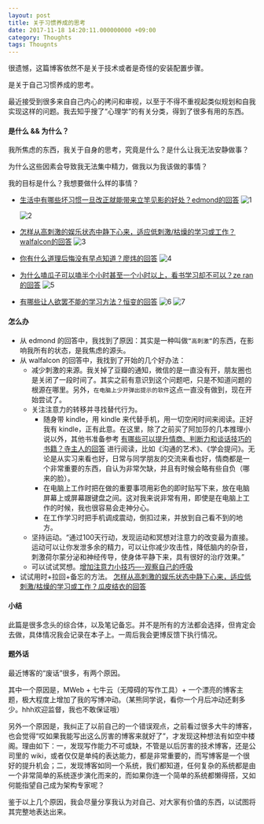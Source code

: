 ```yaml
---
layout: post
title: 关于习惯养成的思考
date: 2017-11-18 14:20:11.000000000 +09:00
category: Thoughts
tags: Thougnts
---
```

很遗憾，这篇博客依然不是关于技术或者是奇怪的安装配置步骤。

是关于自己习惯养成的思考。

最近接受到很多来自自己内心的拷问和审视，以至于不得不重视起类似规划和自我实现这样的问题。我去知乎搜了“心理学”的有关分类，得到了很多有用的东西。

#### 是什么 && 为什么？
我所焦虑的东西，我关于自身的思考，究竟是什么？是什么让我无法安静做事？

为什么这些因素会导致我无法集中精力，做我以为我该做的事情？

我的目标是什么？我想要做什么样的事情？

- [生活中有哪些坏习惯一旦改正就能带来立竿见影的好处？edmond的回答](https://www.zhihu.com/question/56000916)
  ![1](http://ozjtrx3vo.bkt.clouddn.com/2017-11-18-1-3.jpeg)
  
  ![2](http://ozjtrx3vo.bkt.clouddn.com/2017-11-18-2-2.jpeg)

- [怎样从高刺激的娱乐状态中静下心来，适应低刺激/枯燥的学习或工作？walfalcon的回答](https://www.zhihu.com/question/57332899)
  ![3](http://ozjtrx3vo.bkt.clouddn.com/2017-11-18-3-2.jpeg)

- [你有什么道理后悔没有早点知道？廖炜的回答](https://www.zhihu.com/question/23819007)
  ![4](http://ozjtrx3vo.bkt.clouddn.com/2017-11-18-4-2.jpeg)

- [为什么嗑瓜子可以嗑半个小时甚至一个小时以上，看书学习却不可以？ze ran的回答](https://www.zhihu.com/question/28184567)
  ![5](http://ozjtrx3vo.bkt.clouddn.com/2017-11-18-5-2.jpeg)

- [有哪些让人欲罢不能的学习方法？恒变的回答](https://www.zhihu.com/question/30178891)
  ![6](http://ozjtrx3vo.bkt.clouddn.com/2017-11-18-6-2.jpeg)
  ![7](http://ozjtrx3vo.bkt.clouddn.com/2017-11-18-7-3.jpeg)


#### 怎么办
- 从 edmond 的回答中，我找到了原因：其实是一种叫做`“高刺激“`的东西，在影响我所有的状态，是我焦虑的源头。
- 从 walfalcon 的回答中，我找到了开始的几个好办法：
    - 减少刺激的来源。我关掉了豆瓣的通知，微信的是一直没有开，朋友圈也是关闭了一段时间了。其实之前有意识到这个问题吧，只是不知道问题的根源在哪里。另外，`在电脑上少开弹出提示的软件`这点一直没有做到，现在开始尝试了。
    - 关注注意力的转移并寻找替代行为。
      - 随身带 kindle，用 kindle 来代替手机，用一切空闲时间来阅读。正好我有 kindle，正有此意。在这里，除了之前买了阿加莎的几本推理小说以外，其他书准备参考 [有哪些可以提升情商、判断力和谈话技巧的书籍？寺主人的回答](https://www.zhihu.com/question/28070036) 进行阅读，比如《沟通的艺术》、《学会提问》。无论是从实习来看也好，日常与同学朋友的交流来看也好，情商都是一个非常重要的东西，自认为非常欠缺，并且有时候会略有些自负（哪来的脸）。
      - 在电脑上工作时把在做的重要事项用彩色的即时贴写下来，放在电脑屏幕上或屏幕跟键盘之间。这对我来说非常有用，即使是在电脑上工作的时候，我也很容易会走神分心。
      - 在工作学习时把手机调成震动，倒扣过来，并放到自己看不到的地方。
    - 坚持运动。“通过100天行动，发现运动和冥想对注意力的改变最为直接。运动可以让你发泄多余的精力，可以让你减少攻击性，降低脑内的杂音，刺激荷尔蒙分泌和神经传导，使身体平静下来，具有很好的治疗效果。”
    - 可以试试冥想。[增加注意力小技巧—-观察自己的呼吸](https://mp.weixin.qq.com/s?__biz=MjM5NjA3OTM0MA==&mid=203934073&idx=1&sn=fce851ece314dbc01ddc1f6a6e959e51&scene=21#wechat_redirect)
- 试试用时+拉回+备忘的方法。 [怎样从高刺激的娱乐状态中静下心来，适应低刺激/枯燥的学习或工作？瓜皮结衣的回答](https://www.zhihu.com/question/57332899) 

#### 小结
此篇是很多念头的综合体，以及笔记备忘。并不是所有的方法都会选择，但肯定会去做，具体情况我会记录在本子上。一周后我会更博反馈下执行情况。

#### 题外话
最近博客的“废话”很多，有两个原因。

其中一个原因是，MWeb + 七牛云（无障碍的写作工具）+ 一个漂亮的博客主题，极大程度上增加了我的写博冲动。（某熊同学说，看你一个月后冲动还剩多少。hhh欢迎监督，我也不敢保证哦）

另外一个原因是，我纠正了以前自己的一个错误观点，之前看过很多大牛的博客，也会觉得“哎如果我能写出这么厉害的博客来就好了”，才发现这种想法有如空中楼阁。理由如下：一，发现写作能力不可或缺，不管是以后厉害的技术博客，还是公司里的 wiki，或者仅仅是单纯的表达能力，都是非常重要的，而写博客是一个很好的提升机会；二，发现博客如同一个系统，我们都知道，任何复杂的系统都是由一个非常简单的系统逐步演化而来的，而如果你连一个简单的系统都懒得搭，又如何能指望自己成为架构专家呢？

鉴于以上几个原因，我会尽量分享我认为对自己、对大家有价值的东西，以试图将其完整地表达出来。

